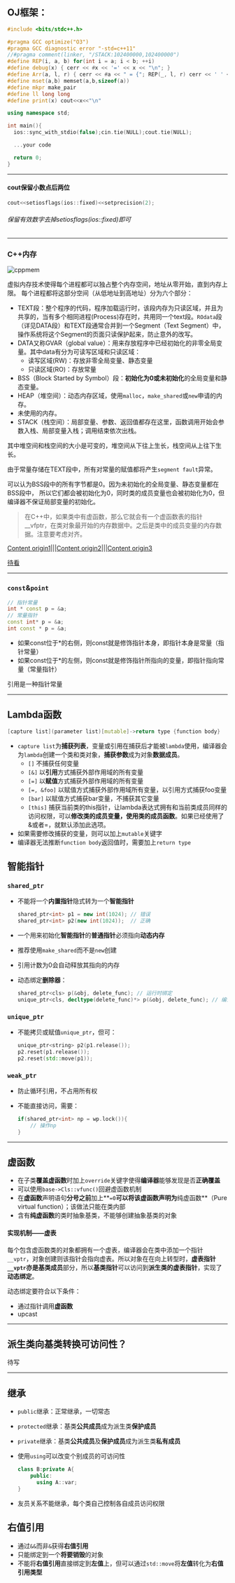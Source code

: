 ## OJ框架：

```c++
#include <bits/stdc++.h>

#pragma GCC optimize("O3")
#pragma GCC diagnostic error "-std=c++11"
//#pragma comment(linker, "/STACK:102400000,102400000")
#define REP(i, a, b) for(int i = a; i < b; ++i)
#define debug(x) { cerr << #x << '=' << x << "\n"; }
#define Arr(a, l, r) { cerr << #a << " = {"; REP(_, l, r) cerr << ' ' << a[_]; cerr << " }\n"; }
#define mset(a,b) memset(a,b,sizeof(a))
#define mkpr make_pair
#define ll long long
#define print(x) cout<<x<<"\n"

using namespace std;

int main(){
  ios::sync_with_stdio(false);cin.tie(NULL);cout.tie(NULL);

  ...your code

  return 0;
}
```

---

#### cout保留小数点后两位

```c++
cout<<setiosflags(ios::fixed)<<setprecision(2);
```

###### 保留有效数字去掉setiosflags(ios::fixed)即可

---

### C++内存

![cppmem](.//imgs/cppmemory.png)

虚拟内存技术使得每个进程都可以独占整个内存空间，地址从零开始，直到内存上限。 每个进程都将这部分空间（从低地址到高地址）分为六个部分：

* TEXT段：整个程序的代码，程序加载运行时，该段内存为只读区域，并且为共享的，当有多个相同进程(Process)存在时，共用同一个text段。`ROdata`段（详见DATA段）和TEXT段通常合并到一个Segment（Text Segment）中，操作系统将这个Segment的页面只读保护起来，防止意外的改写。
* DATA又称GVAR（global value）：用来存放程序中已经初始化的非零全局变量。其中data有分为可读写区域和只读区域：
  - 读写区域(RW)：存放非零全局变量、静态变量
  - 只读区域(RO)：存放常量
* BSS（Block Started by Symbol）段：**初始化为0或未初始化**的全局变量和静态变量。
* HEAP（堆空间）：动态内存区域，使用`malloc`，`make_shared`或`new`申请的内存。
* 未使用的内存。
* STACK（栈空间）：局部变量、参数、返回值都存在这里，函数调用开始会参数入栈、局部变量入栈；调用结束依次出栈。

其中堆空间和栈空间的大小是可变的，堆空间从下往上生长，栈空间从上往下生长。

由于常量存储在TEXT段中，所有对常量的赋值都将产生`segment fault`异常。

可以认为BSS段中的所有字节都是0。因为未初始化的全局变量、静态变量都在BSS段中， 所以它们都会被初始化为0，同时类的成员变量也会被初始化为0，但编译器不保证局部变量的初始化。

> 在C++中，如果类中有虚函数，那么它就会有一个虚函数表的指针__vfptr，在类对象最开始的内存数据中。之后是类中的成员变量的内存数据。注意要考虑对齐。

[Content origin1](https://harttle.land/2015/07/22/memory-segment.html)|||[Content origin2](https://vites.app/article/dev/8a9fa889.html)|||[Content origin3](https://www.zhihu.com/question/26224882)

[待看](http://chenqx.github.io/2014/09/25/Cpp-Memory-Management/)

---

### `const`&`point`

```c++
// 指针常量
int * const p = &a;
// 常量指针
const int* p = &a;
int const * p = &a;
```

- 如果const位于*的右侧，则const就是修饰指针本身，即指针本身是常量（指针常量）
- 如果const位于*的左侧，则const就是修饰指针所指向的变量，即指针指向常量（常量指针）

引用是一种指针常量

---

## Lambda函数

```c++
[capture list](parameter list)[mutable]->return type {function body}
```

* `capture list`为**捕获列表**，变量或引用在捕获后才能被`lambda`使用，编译器会为`lambda`创建一个类和类对象，**捕获参数**成为对象**数据成员**。
  * `[]` 不捕获任何变量
  * `[&]` 以**引用**方式捕获外部作用域的所有变量
  * `[=]` 以**赋值**方式捕获外部作用域的所有变量
  * `[=, &foo]` 以赋值方式捕获外部作用域所有变量，以引用方式捕获foo变量
  * `[bar]` 以赋值方式捕获bar变量，不捕获其它变量
  * `[this]` 捕获当前类的this指针，让lambda表达式拥有和当前类成员同样的访问权限，可以**修改类的成员变量，使用类的成员函数**。如果已经使用了&或者=，就默认添加此选项。
* 如果需要修改捕获的变量，则可以加上`mutable`关键字
* 编译器无法推断`function body`返回值时，需要加上`return type`

## 智能指针

### `shared_ptr`

* 不能将一个**内置指针**隐式转为一个**智能指针**

  ```c++
  shared_ptr<int> p1 = new int(1024); // 错误
  shared_ptr<int> p2(new int(1024));  // 正确
  ```

* 一个用来初始化**智能指针**的**普通指针**必须指向**动态内存**

* 推荐使用`make_shared`而不是`new`创建

* 引用计数为0会自动释放其指向的内存

* 动态绑定**删除器**：

  ```c++
  shared_ptr<cls> p(&obj, delete_func);	// 运行时绑定
  unique_ptr<cls, decltype(delete_func)*> p(&obj, delete_func); // 编译时绑定，删除器是指针的一部分
  ```

  

### `unique_ptr`

* 不能拷贝或赋值`unique_ptr`，但可：

  ```c++
  unique_ptr<string> p2(p1.release());
  p2.reset(p1.release());
  p2.reset(std::move(p1));
  ```

### `weak_ptr`

* 防止循环引用，不占用所有权

* 不能直接访问，需要：

  ```c++
  if(shared_ptr<int> np = wp.lock()){
      // 操作np
  }
  ```

  

---

## 虚函数

* 在子类**覆盖虚函数**时加上`override`关键字使得**编译器**能够发现是否**正确覆盖**
* 可以使用`base->Cls::vfunc()`回避虚函数机制
* 在**虚函数**声明语句**分号之前**加上**`=0`**可以将该虚函数声明为**纯虚函数**（Pure virtual function）；该做法只能在类内部
* 含有**纯虚函数**的类时抽象基类，不能够创建抽象基类的对象

#### 实现机制——虚表

每个包含虚函数类的对象都拥有一个虚表，编译器会在类中添加一个指针`__vptr`，对象创建则该指针会指向虚表。所以对象在在向上转型时，**虚表指针`__vptr`**亦是**基类成员**部分，所以**基类指针**可以访问到**派生类的虚表指针**，实现了**动态绑定**。

动态绑定要符合以下条件：

* 通过指针调用**虚函数**
* upcast

---

## 派生类向基类转换可访问性？

待写

---

## 继承

* `public`继承：正常继承，一切常态

* `protected`继承：基类**公共成员**成为派生类**保护成员**

* `private`继承：基类**公共成员**及**保护成员**成为派生类**私有成员**

* 使用`using`可以改变个别成员的可访问性

  ```c++
  class B:private A{
      public:
      	using A::var;
  }
  ```

  



* 友员关系不能继承，每个类自己控制各自成员访问权限

## 右值引用

* 通过`&&`而非`&`获得**右值引用**
* 只能绑定到一个**将要销毁**的对象
* 不能将**右值引用**直接绑定到**左值**上，但可以通过`std::move`将**左值**转化为**右值引用类型**

